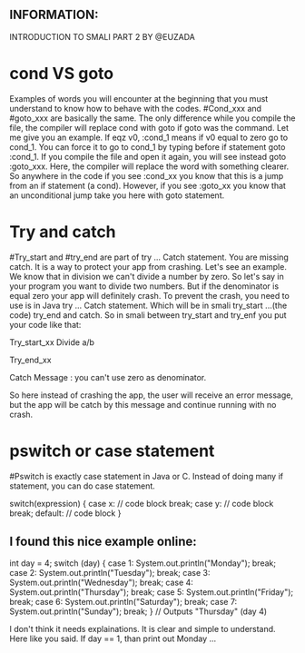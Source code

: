 ## INFORMATION:
INTRODUCTION TO SMALI PART 2
BY @EUZADA

# cond VS goto
Examples of words you will encounter at the beginning that you must understand to know how to behave with the codes.
#Cond_xxx and #goto_xxx are basically the same. The only difference while you compile the file, the compiler will replace cond with goto if goto was the command. Let me give you an example. If eqz v0, :cond_1 means if v0 equal to zero go to cond_1. You can force it to go to cond_1 by typing before if statement goto :cond_1. If you compile the file and open it again, you will see instead goto :goto_xxx. Here, the compiler will replace the word with something clearer. So anywhere in the code if you see :cond_xx you know that this is a jump from an if statement (a cond). However, if you see :goto_xx you know that an unconditional jump take you here with goto statement.  

# Try and catch
#Try_start and #try_end are part of try ... Catch statement. You are missing catch. It is a way to protect your app from crashing. Let's see an example. We know that in division we can't divide a number by zero. So let's say in your program you want to divide two numbers. But if the denominator is equal zero your app will definitely crash. To prevent the crash, you need to use is in Java try ... Catch statement. Which will be in smali try_start ...(the code) try_end and catch. So in smali between try_start and try_enf you put your code like that:

Try_start_xx
Divide a/b 

Try_end_xx

Catch
Message : you can't use zero as denominator.

So here instead of crashing the app, the user will receive an error message, but the app will be catch by this message and continue running with no crash.

# pswitch or case statement
#Pswitch is exactly case statement in Java or C. Instead of doing many if statement, you can do case statement.

switch(expression) {
  case x:
    // code block
    break;
  case y:
    // code block
    break;
  default:
    // code block
}

## I found this nice example online:

int day = 4;
switch (day) {
  case 1:
    System.out.println("Monday");
    break;
  case 2:
    System.out.println("Tuesday");
    break;
  case 3:
    System.out.println("Wednesday");
    break;
  case 4:
    System.out.println("Thursday");
    break;
  case 5:
    System.out.println("Friday");
    break;
  case 6:
    System.out.println("Saturday");
    break;
  case 7:
    System.out.println("Sunday");
    break;
}
// Outputs "Thursday" (day 4)

I don't think it needs explainations. It is clear and simple to understand. Here like you said. If day == 1, than print out Monday ...
